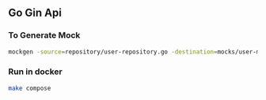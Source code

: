 ## Go Gin Api

### To Generate Mock
```bash
mockgen -source=repository/user-repository.go -destination=mocks/user-mock/mock_repository.go
```

### Run in docker
```bash
make compose
```
